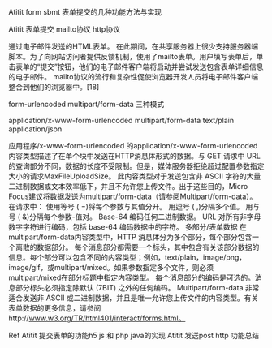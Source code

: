 Atitit form sbmt 表单提交的几种功能方法与实现


Atitit 表单提交   mailto协议  http协议


通过电子邮件发送的HTML表单。 在此期间，在共享服务器上很少支持服务器端脚本。为了向网站访问者提供反馈机制，使用了mailto表单。用户填写表单后，单击表单的“提交”按钮，他们的电子邮件客户端将启动并尝试发送包含表单详细信息的电子邮件。 mailto协议的流行和复杂性促使浏览器开发人员将电子邮件客户端整合到他们的浏览器中。[18]


form-urlencoded   multipart/form-data  三种模式


application/x-www-form-urlencoded
multipart/form-data
text/plain
application/json




应用程序/x-www-form-urlencoded
的application/x-www-form-urlencoded内容类型描述了在单个块中发送在HTTP消息体形式的数据。与 GET 请求中 URL 的查询部分不同，数据的长度不受限制。但是，媒体服务器拒绝超过配置参数指定大小的请求MaxFileUploadSize。
此内容类型对于发送包含非 ASCII 字符的大量二进制数据或文本效率低下，并且不允许您上传文件。出于这些目的，Micro Focus建议将数据发送为multipart/form-data（请参阅Multipart/form-data）。
在请求中：
使用等号 ( =)将每个参数与其值分开。
用逗号 ( ,)分隔多个值。
用与号 ( &)分隔每个参数-值对。
Base-64 编码任何二进制数据。
URL 对所有非字母数字字符进行编码，包括 base-64 编码数据中的字符。
多部分/表单数据
在multipart/form-data内容类型中，HTTP 消息体分为多个部分，每个部分包含一个离散的数据部分。
每个消息部分都需要一个标头，其中包含有关该部分数据的信息。每个部分可以包含不同的内容类型；例如，text/plain，image/png，image/gif，或multipart/mixed。如果参数指定多个文件，则必须multipart/mixed在部分标题中指定内容类型。
每个消息部分的编码是可选的。消息部分标头必须指定除默认 (7BIT) 之外的任何编码。
Multipart/form-data 非常适合发送非 ASCII 或二进制数据，并且是唯一允许您上传文件的内容类型。有关表单数据的更多信息，请参阅http://www.w3.org/TR/html401/interact/forms.html。

Ref
Atitit 提交表单的功能h5  js  和 php java的实现
Atitit 发送post http 功能总结

